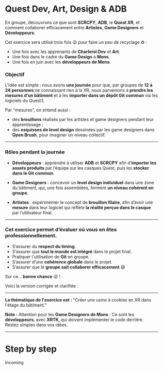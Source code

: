 

# Quest Dev, Art, Design & ADB

En groupe, découvrons ce que sont **SCRCPY**, **ADB**, le **Quest XR**, et comment collaborer efficacement entre **Artistes**, **Game Designers** et **Développeurs**.

Cet exercice sera utilisé trois fois 😜 pour faire un peu de recyclage ♻️ :

* Une fois avec les apprenants de **Charleroi Dev** et **Art**.
* Une fois dans le cadre du **Game Design** à **Mons**.
* Une fois en juin avec les **développeurs de Mons**.

### Objectif

L'idée est simple : nous avons **une journée** pour que, par groupes de **12 à 24 personnes** ne connaissant rien à la XR, nous parvenions à **prendre les mesures d’un bâtiment** et à les **importer dans un dépôt Git commun** via les logiciels du Quest3.

Par "mesures", on entend aussi :

* des **brouillons** réalisés par les artistes et game designers pendant leur apprentissage ;
* des **esquisses de level design** dessinées par les game designers dans **Open Brush**, pour imaginer un niveau collectif.

---

### Rôles pendant la journée

* **Développeurs** : apprendre à utiliser **ADB** et **SCRCPY** afin d’**importer les assets produits** par l’équipe sur les casques Quest, puis les **stocker dans le Git commun**.

* **Game Designers** : concevoir un **level design individuel** dans une zone du bâtiment, qui, une fois assemblées, forment **un niveau cohérent en groupe**.

* **Artistes** : expérimenter le concept de **brouillon filaire**, afin d’avoir une **mesure** dans leur logiciel qui reflète **la réalité perçue dans le casque** par l’utilisateur final.

---

### Cet exercice permet d’évaluer où vous en êtes professionnellement.

* S’assurer du **respect du timing**.
* S’assurer que **tout le monde est intégré** dans le projet final.
* Pratiquer l'utilisation de **Git** en groupe.
* S’assurer d’une **cohérence globale** dans le projet.
* S’assurer que le **groupe sait collaborer efficacement** 😅

Sur ce… **bonne chance** 😜 !

Voici la version corrigée et clarifiée :

---

**La thématique de l'exercice est :**
"Créer une usine à cookies en XR dans l'étage du bâtiment."

**Note :** Attention pour les **Game Designers de Mons** :
Ce sont les **développeurs**, avec **XRTK**, qui doivent implémenter le code derrière.
Restez simples dans vos idées.


---

# Step by step

Incoming

